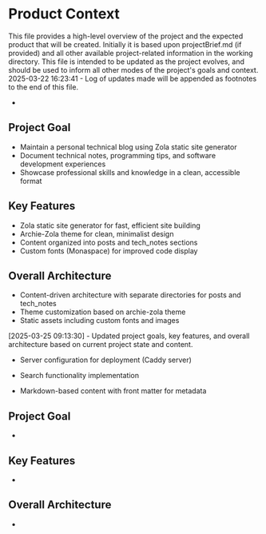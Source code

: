 # Product Context

This file provides a high-level overview of the project and the expected product that will be created. Initially it is based upon projectBrief.md (if provided) and all other available project-related information in the working directory. This file is intended to be updated as the project evolves, and should be used to inform all other modes of the project's goals and context.
2025-03-22 16:23:41 - Log of updates made will be appended as footnotes to the end of this file.

*

## Project Goal

* Maintain a personal technical blog using Zola static site generator
* Document technical notes, programming tips, and software development experiences
* Showcase professional skills and knowledge in a clean, accessible format

## Key Features

* Zola static site generator for fast, efficient site building
* Archie-Zola theme for clean, minimalist design
* Content organized into posts and tech_notes sections
* Custom fonts (Monaspace) for improved code display
## Overall Architecture

* Content-driven architecture with separate directories for posts and tech_notes
* Theme customization based on archie-zola theme
* Static assets including custom fonts and images

[2025-03-25 09:13:30] - Updated project goals, key features, and overall architecture based on current project state and content.
* Server configuration for deployment (Caddy server)
* Search functionality implementation

* Markdown-based content with front matter for metadata

## Project Goal

*   

## Key Features

*   

## Overall Architecture

*